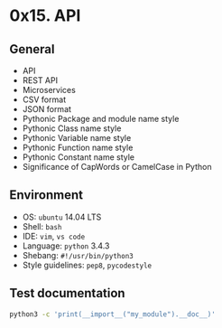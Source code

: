# 0x15. API

## General

* API
* REST API
* Microservices
* CSV format
* JSON format
* Pythonic Package and module name style
* Pythonic Class name style
* Pythonic Variable name style
* Pythonic Function name style
* Pythonic Constant name style
* Significance of CapWords or CamelCase in Python

## Environment

* OS: ``ubuntu`` 14.04 LTS
* Shell: ``bash``
* IDE: ``vim``, ``vs code``
* Language: ``python`` 3.4.3
* Shebang: ``#!/usr/bin/python3``
* Style guidelines: ``pep8``, ``pycodestyle``

## Test documentation

```bash
python3 -c 'print(__import__("my_module").__doc__)'
```
